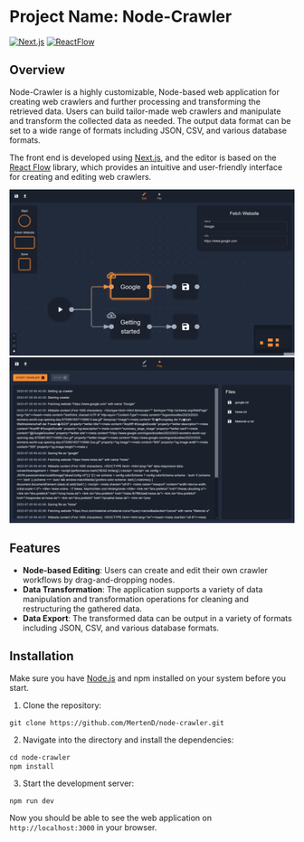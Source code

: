 # Project Name: Node-Crawler

[![Next.js](https://img.shields.io/badge/Next.js-13.4.8-000?style=for-the-badge&logo=nextdotjs&logoColor=white)](https://nextjs.org/)
[![ReactFlow](https://img.shields.io/badge/ReactFlow-11.7.4-000?style=for-the-badge&logo=react&logoColor=white)](https://reactflow.dev/)

## Overview

Node-Crawler is a highly customizable, Node-based web application for creating web crawlers and further processing and transforming the retrieved data. Users can build tailor-made web crawlers and manipulate and transform the collected data as needed. The output data format can be set to a wide range of formats including JSON, CSV, and various database formats.

The front end is developed using [Next.js](https://nextjs.org/), and the editor is based on the [React Flow](https://reactflow.dev/) library, which provides an intuitive and user-friendly interface for creating and editing web crawlers.

![Overview](public/node-crawler-overview.png)
![Overview](public/node-crawler-overview-play.png)

## Features

- **Node-based Editing**: Users can create and edit their own crawler workflows by drag-and-dropping nodes.
- **Data Transformation**: The application supports a variety of data manipulation and transformation operations for cleaning and restructuring the gathered data.
- **Data Export**: The transformed data can be output in a variety of formats including JSON, CSV, and various database formats.

## Installation

Make sure you have [Node.js](https://nodejs.org/en) and npm installed on your system before you start.

1. Clone the repository:

```shell
git clone https://github.com/MertenD/node-crawler.git
```

2. Navigate into the directory and install the dependencies:

```shell
cd node-crawler
npm install
```

3. Start the development server:

```shell
npm run dev
```

Now you should be able to see the web application on `http://localhost:3000` in your browser.
